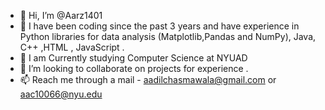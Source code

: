 - 👋 Hi, I’m @Aarz1401
- 👀 I have been coding since the past 3 years and have experience in Python libraries for data analysis (Matplotlib,Pandas and NumPy), Java, C++ ,HTML , JavaScript .
- 🌱 I am Currently studying Computer Science at NYUAD 
- 💞️ I’m looking to collaborate on projects for experience .
- 📫 Reach me through a mail - aadilchasmawala@gmail.com or aac10066@nyu.edu



